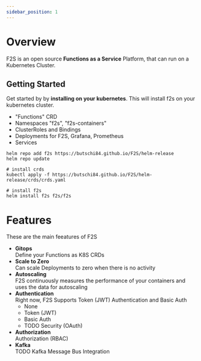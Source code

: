 ```yaml
---
sidebar_position: 1
---
```


# Overview

F2S is an open source **Functions as a Service** Platform, that can run on a Kubernetes Cluster.

## Getting Started

Get started by by **installing on your kubernetes**.
This will install f2s on your kubernetes cluster.

* "Functions" CRD
* Namespaces "f2s", "f2s-containers"
* ClusterRoles and Bindings
* Deployments for F2S, Grafana, Prometheus
* Services

```
helm repo add f2s https://butschi84.github.io/F2S/helm-release
helm repo update

# install crds
kubectl apply -f https://butschi84.github.io/F2S/helm-release/crds/crds.yaml

# install f2s
helm install f2s f2s/f2s
```

# Features
These are the main feeatures of F2S

* **Gitops**<br/>
  Define your Functions as K8S CRDs
* **Scale to Zero**<br/>
  Can scale Deployments to zero when there is no activity
* **Autoscaling**<br/>
  F2S continuously measures the performance of your containers and uses the data for autoscaling
* **Authentication**<br/>
  Right now, F2S Supports Token (JWT) Authentication and Basic Auth
  * None
  * Token (JWT)
  * Basic Auth
  * TODO Security (OAuth)
* **Authorization**<br/>
  Authorization (RBAC)
* **Kafka**<br/>
  TODO Kafka Message Bus Integration